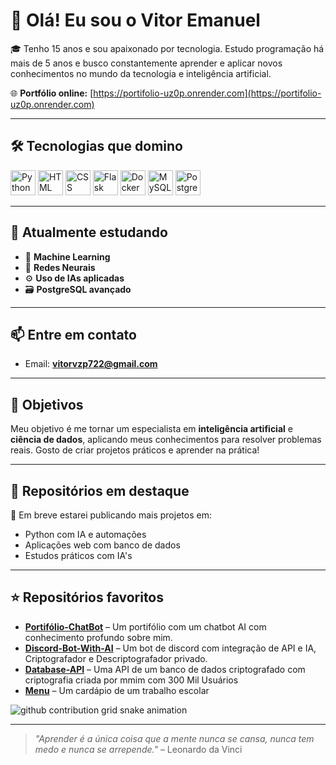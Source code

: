 # 👋 Olá! Eu sou o Vitor Emanuel

🎓 Tenho 15 anos e sou apaixonado por tecnologia. Estudo programação há mais de 5 anos e busco constantemente aprender e aplicar novos conhecimentos no mundo da tecnologia e inteligência artificial.

🌐 **Portfólio online:** [https://portifolio-uz0p.onrender.com](https://portifolio-uz0p.onrender.com)

---

## 🛠️ Tecnologias que domino

<p>
  <img src="https://cdn.jsdelivr.net/gh/devicons/devicon/icons/python/python-original.svg" height="40" alt="Python"/>
  <img src="https://cdn.jsdelivr.net/gh/devicons/devicon/icons/html5/html5-original.svg" height="40" alt="HTML"/>
  <img src="https://cdn.jsdelivr.net/gh/devicons/devicon/icons/css3/css3-original.svg" height="40" alt="CSS"/>
  <img src="https://cdn.jsdelivr.net/gh/devicons/devicon/icons/flask/flask-original.svg" height="40" alt="Flask"/>
  <img src="https://cdn.jsdelivr.net/gh/devicons/devicon/icons/docker/docker-original.svg" height="40" alt="Docker"/>
  <img src="https://cdn.jsdelivr.net/gh/devicons/devicon/icons/mysql/mysql-original.svg" height="40" alt="MySQL"/>
  <img src="https://cdn.jsdelivr.net/gh/devicons/devicon/icons/postgresql/postgresql-original.svg" height="40" alt="PostgreSQL"/>
</p>

---

## 📘 Atualmente estudando

- 🤖 **Machine Learning**  
- 🧠 **Redes Neurais**  
- ⚙️ **Uso de IAs aplicadas**  
- 🗃️ **PostgreSQL avançado**

---

## 📫 Entre em contato

- Email: **vitorvzp722@gmail.com**

---

## 🚀 Objetivos

Meu objetivo é me tornar um especialista em **inteligência artificial** e **ciência de dados**, aplicando meus conhecimentos para resolver problemas reais. Gosto de criar projetos práticos e aprender na prática!

---

## 📂 Repositórios em destaque

📌 Em breve estarei publicando mais projetos em:

- Python com IA e automações  
- Aplicações web com banco de dados  
- Estudos práticos com IA's 

---

## ⭐ Repositórios favoritos

- [**Portifólio-ChatBot**](https://github.com/Vitorvzp/Port-folio) – Um portifólio com um chatbot AI com conhecimento profundo sobre mim.
- [**Discord-Bot-With-AI**](https://github.com/Vitorvzp/DiscordBot) – Um bot de discord com integração de API e IA, Criptografador e Descriptografador privado.
- [**Database-API**](https://github.com/Vitorvzp/API) – Uma API de um banco de dados criptografado com criptografia criada por mmim com 300 Mil Usuários 
- [**Menu**](https://github.com/Vitorvzp/Gourmet) – Um cardápio de um trabalho escolar

<picture>
  <source media="(prefers-color-scheme: dark)" srcset="https://raw.githubusercontent.com/YourUser/YourUser/output/github-contribution-grid-snake-dark.svg">
  <source media="(prefers-color-scheme: light)" srcset="https://raw.githubusercontent.com/YourUser/YourUser/output/github-contribution-grid-snake.svg">
  <img alt="github contribution grid snake animation" src="https://raw.githubusercontent.com/YourUser/YourUser/output/github-contribution-grid-snake.svg">
</picture>

---

> _"Aprender é a única coisa que a mente nunca se cansa, nunca tem medo e nunca se arrepende."_ – Leonardo da Vinci
